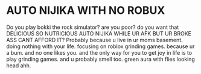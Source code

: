 # AUTO NIJIKA WITH NO ROBUX
Do you play bokki the rock simulator? are you poor? do you want that DELICIOUS SO NUTRICIOUS AUTO NIJIKA WHILE UR AFK BUT UR BROKE ASS CANT AFFORD IT?
Probably because u live in ur moms basement.
doing nothing with your life.
focusing on roblox grinding games.
because ur a bum.
and no one likes you.
and the only way for you to get joy in life is to play grinding games.
and u probably smell too.
green aura with flies looking head ahh.

